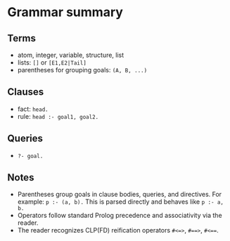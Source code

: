 # Grammar summary

Terms
-----

- atom, integer, variable, structure, list
- lists: `[]` or `[E1,E2|Tail]`
- parentheses for grouping goals: `(A, B, ...)`

Clauses
-------

- fact: `head.`
- rule: `head :- goal1, goal2.`

Queries
-------

- `?- goal.`

Notes
-----

- Parentheses group goals in clause bodies, queries, and directives. For example: `p :- (a, b).` This is parsed directly and behaves like `p :- a, b.`
- Operators follow standard Prolog precedence and associativity via the reader.
- The reader recognizes CLP(FD) reification operators `#<=>`, `#==>`, `#<==`.
